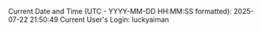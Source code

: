 Current Date and Time (UTC - YYYY-MM-DD HH:MM:SS formatted): 2025-07-22 21:50:49
Current User's Login: luckyaiman
